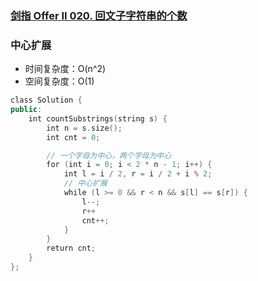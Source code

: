 ### [剑指 Offer II 020. 回文子字符串的个数](https://leetcode.cn/problems/a7VOhD/)

### 中心扩展

- 时间复杂度：O(n^2)
- 空间复杂度：O(1)

```c++
class Solution {
public:
    int countSubstrings(string s) {
        int n = s.size();
        int cnt = 0;

        // 一个字母为中心，两个字母为中心
        for (int i = 0; i < 2 * n - 1; i++) {
            int l = i / 2, r = i / 2 + i % 2;
            // 中心扩展
            while (l >= 0 && r < n && s[l] == s[r]) {
                l--;
                r++
                cnt++;
            }
        }
        return cnt;
    }
};
```
